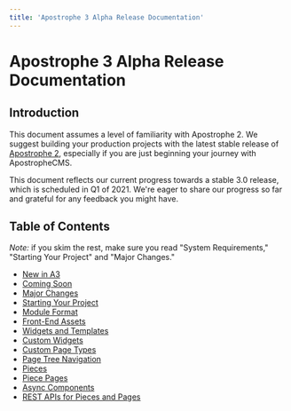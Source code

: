 ```yaml
---
title: 'Apostrophe 3 Alpha Release Documentation'
---
```


# Apostrophe 3 Alpha Release Documentation

## Introduction

This document assumes a level of familiarity with Apostrophe 2. We suggest building your production projects with the latest stable release of [Apostrophe 2](https://docs.apostrophecms.org), especially if you are just beginning your journey with ApostropheCMS.

This document reflects our current progress towards a stable 3.0 release, which is scheduled in Q1 of 2021. We're eager to share our progress so far and grateful for any feedback you might have.

## Table of Contents

*Note:* if you skim the rest, make sure you read "System Requirements," "Starting Your Project" and "Major Changes."

* [New in A3](whats-new.md)
* [Coming Soon](coming-soon.md)
* [Major Changes](major-changes.md)
* [Starting Your Project](starting-your-project.md)
* [Module Format](module-format-example.md)
* [Front-End Assets](front-end-assets.md)
* [Widgets and Templates](widgets-and-templates.md)
* [Custom Widgets](custom-widgets.md)
* [Custom Page Types](custom-page-types.md)
* [Page Tree Navigation](page-tree-navigation.md)
* [Pieces](pieces.md)
* [Piece Pages](piece-pages.md)
* [Async Components](async-components.md)
* [REST APIs for Pieces and Pages](rest-apis.md)
